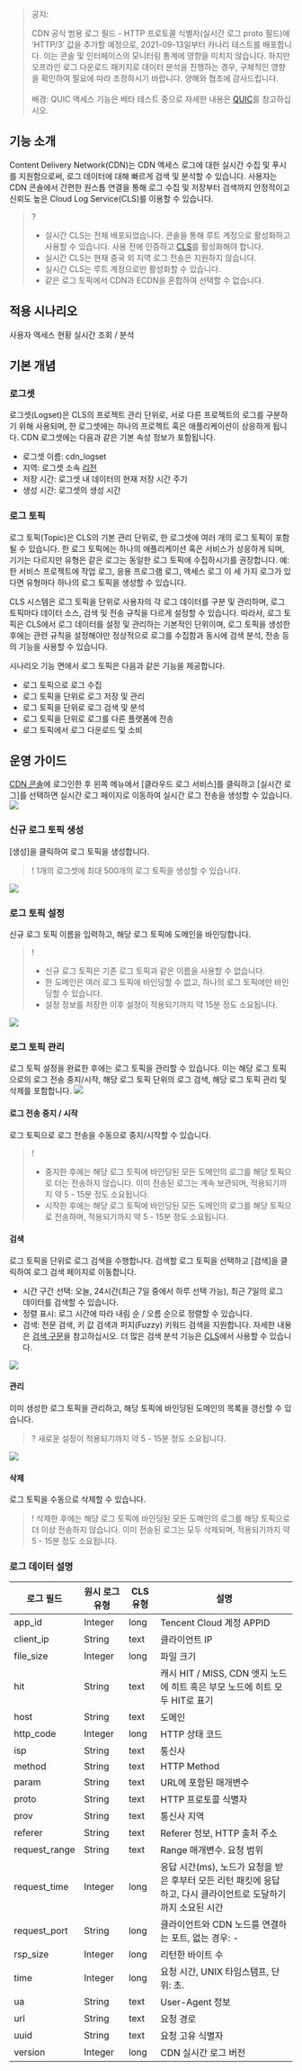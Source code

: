 <blockquote class="d-mod-alarm">
              <div class="d-mod-title d-alarm-title">
                <i class="d-icon-alarm"></i>공지: 
              </div>
               <p>CDN 공식 범용 로그 필드 - HTTP 프로토콜 식별자(실시간 로그 proto 필드)에 ‘HTTP/3’ 값을 추가할 예정으로, 2021-09-13일부터 카나리 테스트를 배포합니다. 이는 콘솔 및 인터페이스의 모니터링 통계에 영향을 미치지 않습니다. 하지만 오프라인 로그 다운로드 패키지로 데이터 분석을 진행하는 경우, 구체적인 영향을 확인하여 필요에 따라 조정하시기 바랍니다. 양해와 협조에 감사드립니다. </br></br>배경: QUIC 액세스 기능은 베타 테스트 중으로 자세한 내용은 <a href="https://cloud.tencent.com/document/product/228/51800">QUIC</a>를 참고하십시오.</p>
            </blockquote>



## 기능 소개

Content Delivery Network(CDN)는 CDN 액세스 로그에 대한 실시간 수집 및 푸시를 지원함으로써, 로그 데이터에 대해 빠르게 검색 및 분석할 수 있습니다. 사용자는 CDN 콘솔에서 간편한 원스톱 연결을 통해 로그 수집 및 저장부터 검색까지 안정적이고 신뢰도 높은 Cloud Log Service(CLS)를 이용할 수 있습니다.

>? 
>- 실시간 CLS는 전체 배포되었습니다. 콘솔을 통해 루트 계정으로 활성화하고 사용할 수 있습니다. 사용 전에 인증하고 [CLS](https://console.cloud.tencent.com/cls/search?region=ap-shanghai)를 활성화해야 합니다. 
>- 실시간 CLS는 현재 중국 외 지역 로그 전송은 지원하지 않습니다. 
>- 실시간 CLS는 루트 계정으로만 활성화할 수 있습니다. 
>- 같은 로그 토픽에서 CDN과 ECDN을 혼합하여 선택할 수 없습니다. 

## 적용 시나리오
사용자 액세스 현황 실시간 조회 / 분석

## 기본 개념
### 로그셋
로그셋(Logset)은 CLS의 프로젝트 관리 단위로, 서로 다른 프로젝트의 로그를 구분하기 위해 사용되며, 한 로그셋에는 하나의 프로젝트 혹은 애플리케이션이 상응하게 됩니다. CDN 로그셋에는 다음과 같은 기본 속성 정보가 포함됩니다.
+ 로그셋 이름: cdn_logset
+ 지역: 로그셋 소속 [리전](https://intl.cloud.tencent.com/document/product/614/18940)
+ 저장 시간: 로그셋 내 데이터의 현재 저장 시간 주기
+ 생성 시간: 로그셋의 생성 시간

### 로그 토픽
로그 토픽(Topic)은 CLS의 기본 관리 단위로, 한 로그셋에 여러 개의 로그 토픽이 포함될 수 있습니다. 한 로그 토픽에는 하나의 애플리케이션 혹은 서비스가 상응하게 되며, 기기는 다르지만 유형은 같은 로그는 동일한 로그 토픽에 수집하시기를 권장합니다. 예: 한 서비스 프로젝트에 작업 로그, 응용 프로그램 로그, 액세스 로그 이 세 가지 로그가 있다면 유형마다 하나의 로그 토픽을 생성할 수 있습니다.

CLS 시스템은 로그 토픽을 단위로 사용자의 각 로그 데이터를 구분 및 관리하며, 로그 토픽마다 데이터 소스, 검색 및 전송 규칙을 다르게 설정할 수 있습니다. 따라서, 로그 토픽은 CLS에서 로그 데이터를 설정 및 관리하는 기본적인 단위이며, 로그 토픽을 생성한 후에는 관련 규칙을 설정해야만 정상적으로 로그를 수집함과 동시에 검색 분석, 전송 등의 기능을 사용할 수 있습니다.

시나리오 기능 면에서 로그 토픽은 다음과 같은 기능을 제공합니다.
- 로그 토픽으로 로그 수집
- 로그 토픽을 단위로 로그 저장 및 관리
- 로그 토픽을 단위로 로그 검색 및 분석
- 로그 토픽을 단위로 로그를 다른 플랫폼에 전송
- 로그 토픽에서 로그 다운로드 및 소비

## 운영 가이드
[CDN 콘솔](https://console.cloud.tencent.com/cdn)에 로그인한 후 왼쪽 메뉴에서 [클라우드 로그 서비스]를 클릭하고 [실시간 로그]를 선택하면 실시간 로그 페이지로 이동하여 실시간 로그 전송을 생성할 수 있습니다.
![](https://main.qcloudimg.com/raw/d6f22b7194f2e3433f9bbee4f4e4a1dc.png)

### 신규 로그 토픽 생성
[생성]을 클릭하여 로그 토픽을 생성합니다.
>! 1개의 로그셋에 최대 500개의 로그 토픽을 생성할 수 있습니다.
>
![](https://main.qcloudimg.com/raw/94136aa047219848f82948e19cd8dc06.png)

### 로그 토픽 설정
신규 로그 토픽 이름을 입력하고, 해당 로그 토픽에 도메인을 바인딩합니다.
>!
>- 신규 로그 토픽은 기존 로그 토픽과 같은 이름을 사용할 수 없습니다.
>- 한 도메인은 여러 로그 토픽에 바인딩할 수 없고, 하나의 로그 토픽에만 바인딩할 수 있습니다.
>- 설정 정보를 저장한 이후 설정이 적용되기까지 약 15분 정도 소요됩니다.
>
![](https://main.qcloudimg.com/raw/6e820577732ecc679aae25386683c57e.png)

### 로그 토픽 관리
로그 토픽 설정을 완료한 후에는 로그 토픽을 관리할 수 있습니다. 이는 해당 로그 토픽으로의 로그 전송 중지/시작, 해당 로그 토픽 단위의 로그 검색, 해당 로그 토픽 관리 및 삭제를 포함합니다.
![](https://main.qcloudimg.com/raw/46d8293f0819b693b4b17fa6a79ca78c.png)

#### 로그 전송 중지 / 시작
로그 토픽으로 로그 전송을 수동으로 중지/시작할 수 있습니다.
>!
>- 중지한 후에는 해당 로그 토픽에 바인딩된 모든 도메인의 로그를 해당 토픽으로 더는 전송하지 않습니다. 이미 전송된 로그는 계속 보관되며, 적용되기까지 약 5 - 15분 정도 소요됩니다.
>- 시작한 후에는 해당 로그 토픽에 바인딩된 모든 도메인의 로그를 해당 토픽으로 전송하며, 적용되기까지 약 5 - 15분 정도 소요됩니다.

#### 검색
로그 토픽을 단위로 로그 검색을 수행합니다. 검색할 로그 토픽을 선택하고 [검색]을 클릭하여 로그 검색 페이지로 이동합니다.
+ 시간 구간 선택: 오늘, 24시간(최근 7일 중에서 하루 선택 가능), 최근 7일의 로그 데이터를 검색할 수 있습니다.
+ 정렬 표시: 로그 시간에 따라 내림 순 / 오름 순으로 정렬할 수 있습니다.
+ 검색: 전문 검색, 키 값 검색과 퍼지(Fuzzy) 키워드 검색을 지원합니다. 자세한 내용은 [검색 구문](https://intl.cloud.tencent.com/document/product/614/37882)을 참고하십시오. 더 많은 검색 분석 기능은 [CLS](https://console.cloud.tencent.com/cls/search?region=ap-shanghai)에서 사용할 수 있습니다. 

![](https://main.qcloudimg.com/raw/dbc8e4aa6ae93062c22cadf4b9373e64.png)


#### 관리
이미 생성한 로그 토픽을 관리하고, 해당 토픽에 바인딩된 도메인의 목록을 갱신할 수 있습니다.
>? 새로운 설정이 적용되기까지 약 5 - 15분 정도 소요됩니다.
>
![](https://main.qcloudimg.com/raw/ce1f6df0d8bde8ce66f7ebfb4a233e6e.png)

#### 삭제
로그 토픽을 수동으로 삭제할 수 있습니다.
>! 삭제한 후에는 해당 로그 토픽에 바인딩된 모든 도메인의 로그를 해당 토픽으로 더 이상 전송하지 않습니다. 이미 전송된 로그는 모두 삭제되며, 적용되기까지 약 5 - 15분 정도 소요됩니다.

### 로그 데이터 설명

| 로그 필드      | 원시 로그 유형 | CLS 유형 | 설명                                                         |
| ------------- | ------------ | ------------ | ------------------------------------------------------------ |
| app_id        | Integer      | long         | Tencent Cloud 계정 APPID                                             |
| client_ip     | String       | text         | 클라이언트 IP                                                    |
| file_size     | Integer      | long         | 파일 크기                                                     |
| hit           | String       | text         | 캐시 HIT / MISS, CDN 엣지 노드에 히트 혹은 부모 노드에 히트 모두 HIT로 표기   |
| host          | String       | text         | 도메인                                                         |
| http_code     | Integer      | long         | HTTP 상태 코드                                                  |
| isp           | String       | text         | 통신사                                                       |
| method        | String       | text         | HTTP Method                                                  |
| param         | String       | text         | URL에 포함된 매개변수                                               |
| proto         | String       | text         | HTTP 프로토콜 식별자                                                |
| prov          | String       | text         | 통신사 지역                                                   |
| referer       | String       | text         | Referer 정보, HTTP  출처 주소                                 |
| request_range | String       | text         | Range 매개변수. 요청 범위                                         |
| request_time  | Integer      | long         | 응답 시간(ms), 노드가 요청을 받은 후부터 모든 리턴 패킷에 응답하고, 다시 클라이언트로 도달하기까지 소요된 시간 |
| request_port  | String      | long         | 클라이언트와 CDN 노드를 연결하는 포트, 없는 경우: - |
| rsp_size      | Integer      | long         | 리턴한 바이트 수                                                   |
| time          | Integer      | long         | 요청 시간, UNIX 타임스탬프, 단위: 초.                                        |
| ua            | String       | text         | User-Agent 정보                                              |
| url           | String       | text         | 요청 경로                                                     |
| uuid          | String       | text         | 요청 고유 식별자                                               |
| version       | Integer      | long         | CDN 실시간 로그 버전                                                    |
